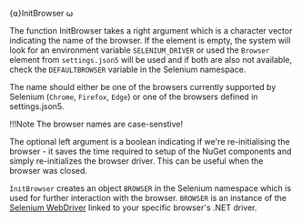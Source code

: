 {⍺}InitBrowser ⍵

The function InitBrowser takes a right argument which is a character vector indicating the name of the browser. If the element is empty, the system will look for an environment variable `SELENIUM_DRIVER` or used the `Browser` element from `settings.json5` will be used and if both are also not available, check the `DEFAULTBROWSER` variable in the Selenium namespace.

The name should either be one of the browsers currently supported by Selenium (`Chrome`, `Firefox`, `Edge`) or one of the browsers defined in settings.json5.

!!!Note
   The browser names are case-senstive!

The optional left argument is a boolean indicating if we're re-initialising the browser - it saves the time required to setup of the NuGet components and simply re-initializes the browser driver. This can be useful when the browser was closed.

`InitBrowser` creates an object `BROWSER` in the Selenium namespace which is used for further interaction with the browser. `BROWSER` is an instance of the [Selenium WebDriver](https://www.selenium.dev/documentation/webdriver/) linked to your specific browser's .NET driver.